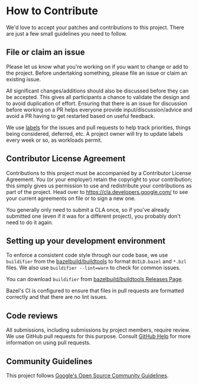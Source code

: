 # How to Contribute

We'd love to accept your patches and contributions to this project. There are
just a few small guidelines you need to follow.

## File or claim an issue

Please let us know what you're working on if you want to change or add to the
project. Before undertaking something, please file an issue or claim an existing
issue.

All significant changes/additions should also be discussed before they can be
accepted. This gives all participants a chance to validate the design and to
avoid duplication of effort. Ensuring that there is an issue for discussion
before working on a PR helps everyone provide input/discussion/advice and
avoid a PR having to get restarted based on useful feedback.

We use [labels](https://github.com/bazelbuild/apple_support/labels) for the
issues and pull requests to help track priorities, things being considered,
deferred, etc. A project owner will try to update labels every week or so, as
workloads permit.

## Contributor License Agreement

Contributions to this project must be accompanied by a Contributor License
Agreement. You (or your employer) retain the copyright to your contribution;
this simply gives us permission to use and redistribute your contributions as
part of the project. Head over to <https://cla.developers.google.com/> to see
your current agreements on file or to sign a new one.

You generally only need to submit a CLA once, so if you've already submitted one
(even if it was for a different project), you probably don't need to do it
again.

## Setting up your development environment

To enforce a consistent code style through our code base, we use `buildifier`
from the [bazelbuild/buildtools](https://github.com/bazelbuild/buildtools) to
format `BUILD.bazel` and `*.bzl` files. We also use `buildifier --lint=warn` to check
for common issues.

You can download `buildifier` from
[bazelbuild/buildtools Releases Page](https://github.com/bazelbuild/buildtools/releases).

Bazel's CI is configured to ensure that files in pull requests are formatted
correctly and that there are no lint issues.

## Code reviews

All submissions, including submissions by project members, require review. We
use GitHub pull requests for this purpose. Consult
[GitHub Help](https://help.github.com/articles/about-pull-requests/) for more
information on using pull requests.

## Community Guidelines

This project follows [Google's Open Source Community
Guidelines](https://opensource.google.com/conduct/).
